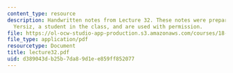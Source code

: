 ```yaml
---
content_type: resource
description: Handwritten notes from Lecture 32. These notes were prepared by Melike
  Yersiz, a student in the class, and are used with permission.
file: https://ol-ocw-studio-app-production.s3.amazonaws.com/courses/18-075-advanced-calculus-for-engineers-fall-2004/d389043db25b7da89d1ee859ff852077_lecture32.pdf
file_type: application/pdf
resourcetype: Document
title: lecture32.pdf
uid: d389043d-b25b-7da8-9d1e-e859ff852077
---
```

